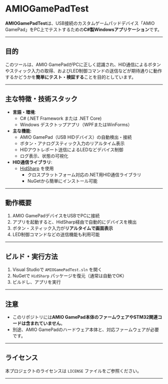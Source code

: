 # AMIOGamePadTest

**AMIOGamePadTest**は、USB接続のカスタムゲームパッドデバイス「AMIO GamePad」をPC上でテストするための**C#製Windowsアプリケーション**です。

---

## 目的

このツールは、AMIO GamePadがPCに正しく認識され、HID通信によるボタンやスティック入力の取得、およびLED制御コマンドの送信などが期待通りに動作するかどうかを**簡単にテスト・検証する**ことを目的としています。

---

## 主な特徴・技術スタック

- **言語・環境**:  
  - C# (.NET Framework または .NET Core)
  - Windows デスクトップアプリ（WPFまたはWinForms）
- **主な機能**:
  - AMIO GamePad（USB HIDデバイス）の自動検出・接続
  - ボタン・アナログスティック入力のリアルタイム表示
  - HIDアウトレポート送信によるLEDなどデバイス制御
  - ログ表示、状態の可視化
- **HID通信ライブラリ**:
  - [HidSharp](https://github.com/mikeobrien/HidSharp) を使用  
    - クロスプラットフォーム対応の.NET用HID通信ライブラリ
    - NuGetから簡単にインストール可能

---

## 動作概要

1. AMIO GamePadデバイスをUSBでPCに接続
2. アプリを起動すると、HidSharp経由で自動的にデバイスを検出
3. ボタン・スティック入力が**リアルタイムで画面表示**
4. LED制御コマンドなどの送信機能も利用可能

---

## ビルド・実行方法

1. Visual Studioで `AMIOGamePadTest.sln` を開く
2. NuGetで `HidSharp` パッケージを復元（通常は自動でOK）
3. ビルドし、アプリを実行

---

## 注意

- このリポジトリには**AMIO GamePad本体のファームウェアやSTM32関連コードは含まれていません**。
- 別途、AMIO GamePadのハードウェア本体と、対応ファームウェアが必要です。

---

## ライセンス

本プロジェクトのライセンスは `LICENSE` ファイルをご参照ください。

---
